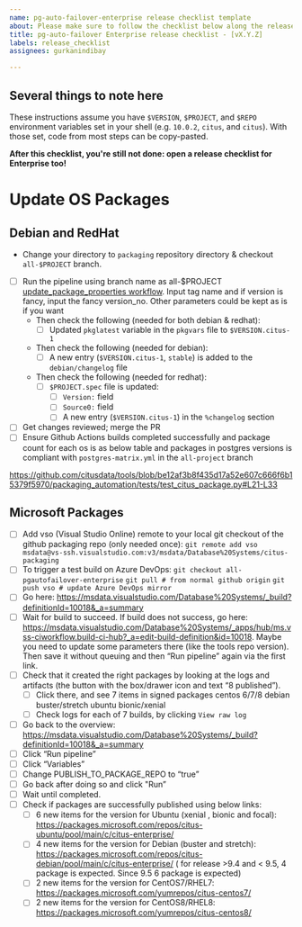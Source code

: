 ```yaml
---
name: pg-auto-failover-enterprise release checklist template
about: Please make sure to follow the checklist below along the release process.
title: pg-auto-failover Enterprise release checklist - [vX.Y.Z]
labels: release_checklist
assignees: gurkanindibay

---
```


## Several things to note here

These instructions assume you have `$VERSION`, `$PROJECT`, and `$REPO` environment variables set in your shell (e.g. `10.0.2`, `citus`, and `citus`). With those set, code from most steps can be copy-pasted.

**After this checklist, you're still not done: open a release checklist for Enterprise too!**

# Update OS Packages
## Debian and RedHat
- Change your directory to `packaging` repository directory & checkout `all-$PROJECT` branch.
- [ ] Run the pipeline using branch name as all-$PROJECT [update_package_properties workflow](https://github.com/citusdata/packaging/actions/workflows/update_package_properties.yml). Input tag name and if version is fancy, input the fancy version_no. Other parameters could be kept as is if you want
  - Then check the following (needed for both debian & redhat):
    - [ ] Updated `pkglatest` variable in the `pkgvars` file to `$VERSION.citus-1`
  - Then check the following (needed for debian):
    - [ ] A new entry (`$VERSION.citus-1`, `stable`) is added to the `debian/changelog` file
  - Then check the following (needed for redhat):
    - [ ] `$PROJECT.spec` file is updated:
      - [ ] `Version:` field
      - [ ] `Source0:` field
      - [ ] A new entry (`$VERSION.citus-1`) in the `%changelog` section
- [ ] Get changes reviewed; merge the PR
- [ ] Ensure Github Actions builds completed successfully and package count for each os is as below table and packages in postgres versions is compliant with `postgres-matrix.yml` in the `all-project` branch

https://github.com/citusdata/tools/blob/be12af3b8f435d17a52e607c666f6b15379f5970/packaging_automation/tests/test_citus_package.py#L21-L33

## Microsoft Packages

- [ ] Add vso (Visual Studio Online) remote to your local git checkout of the github packaging repo (only needed once):
`git remote add vso msdata@vs-ssh.visualstudio.com:v3/msdata/Database%20Systems/citus-packaging`
- [ ] To trigger a test build on Azure DevOps:
`git checkout all-pgautofailover-enterprise`
`git pull # from normal github origin`
`git push vso # update Azure DevOps mirror`
- [ ] Go here: https://msdata.visualstudio.com/Database%20Systems/_build?definitionId=10018&_a=summary
- [ ] Wait for build to succeed. If build does not success, go here:
https://msdata.visualstudio.com/Database%20Systems/_apps/hub/ms.vss-ciworkflow.build-ci-hub?_a=edit-build-definition&id=10018.
Maybe you need to update some parameters there (like the tools repo version). Then save it without queuing and then “Run pipeline” again via the first link.
- [ ] Check that it created the right packages by looking at the logs and artifacts (the button with the box/drawer icon and text “8 published”).
  - [ ] Click there, and see 7 items in signed packages
         centos 6/7/8
         debian buster/stretch
         ubuntu bionic/xenial
  - [ ] Check logs for each of 7 builds, by clicking `View raw log`
- [ ] Go back to the overview: https://msdata.visualstudio.com/Database%20Systems/_build?definitionId=10018&_a=summary
- [ ] Click “Run pipeline”
- [ ] Click “Variables”
- [ ] Change PUBLISH_TO_PACKAGE_REPO to “true”
- [ ] Go back after doing so and click "Run”
- [ ] Wait until completed.
- [ ] Check if packages are successfully published using below links:
  - [ ] 6 new items for the version for Ubuntu (xenial , bionic and focal): https://packages.microsoft.com/repos/citus-ubuntu/pool/main/c/citus-enterprise/
  - [ ] 4 new items for the version for Debian (buster and stretch): https://packages.microsoft.com/repos/citus-debian/pool/main/c/citus-enterprise/ ( for release >9.4 and < 9.5,  4 package is expected. Since 9.5 6 package is expected)
  - [ ] 2 new items for the version for CentOS7/RHEL7: https://packages.microsoft.com/yumrepos/citus-centos7/
  - [ ] 2 new items for the version for CentOS8/RHEL8: https://packages.microsoft.com/yumrepos/citus-centos8/
